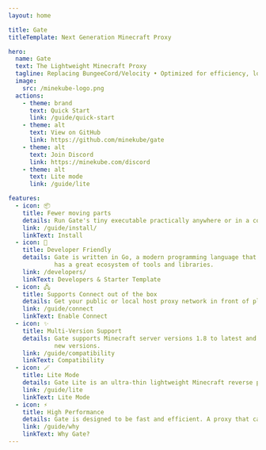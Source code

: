 ```yaml
---
layout: home

title: Gate
titleTemplate: Next Generation Minecraft Proxy

hero:
  name: Gate
  text: The Lightweight Minecraft Proxy
  tagline: Replacing BungeeCord/Velocity • Optimized for efficiency, low memory usage 10MB • Developed in Go • Embrace the cloud native era!
  image:
    src: /minekube-logo.png
  actions:
    - theme: brand
      text: Quick Start
      link: /guide/quick-start
    - theme: alt
      text: View on GitHub
      link: https://github.com/minekube/gate
    - theme: alt
      text: Join Discord
      link: https://minekube.com/discord
    - theme: alt
      text: Lite mode
      link: /guide/lite

features:
  - icon: 📦
    title: Fewer moving parts
    details: Run Gate's tiny executable practically anywhere or in a container - No Java runtime needed!
    link: /guide/install/
    linkText: Install
  - icon: 🚀
    title: Developer Friendly
    details: Gate is written in Go, a modern programming language that is easy to learn and
             has a great ecosystem of tools and libraries.
    link: /developers/
    linkText: Developers & Starter Template
  - icon: 🖧
    title: Supports Connect out of the box
    details: Get your public or local host proxy network in front of players with organic traffic.
    link: /guide/connect
    linkText: Enable Connect
  - icon: ✨️
    title: Multi-Version Support
    details: Gate supports Minecraft server versions 1.8 to latest and is constantly updated to support
             new versions.
    link: /guide/compatibility
    linkText: Compatibility
  - icon: 🪄
    title: Lite Mode
    details: Gate Lite is an ultra-thin lightweight Minecraft reverse proxy for host based connection routing.
    link: /guide/lite
    linkText: Lite Mode
  - icon: ⚡️
    title: High Performance
    details: Gate is designed to be fast and efficient. A proxy that can handle thousands of players with ease. 
    link: /guide/why
    linkText: Why Gate?
---
```

